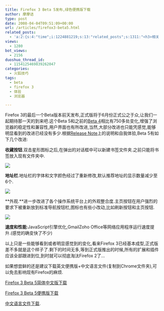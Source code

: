 ```yaml
---
title: Firefox 3 Beta 5发布,绿色便携版下载
author: 摩摩诘
type: post
date: 2008-04-04T09:51:09+00:00
url: /articles/firefox3-beta5.html
related_posts:
  - 'a:2:{s:4:"time";i:1224881219;s:13:"related_posts";s:1311:"<h3>相关日志</h3><ul class="related_post"><li><a href="http://www.digglife.cn/articles/firefox3rc1-download-improvements.html" title="Firefox 3 RC1发布,绿色便携版下载">Firefox 3 RC1发布,绿色便携版下载</a></li><li><a href="http://www.digglife.cn/articles/first-look-of-firefox3b3.html" title="Firefox 3 Beta 3新特性体验">Firefox 3 Beta 3新特性体验</a></li><li><a href="http://www.digglife.cn/articles/safari-30-alpha-for-windows-released.html" title="Safari 3.0 Alpha For Windows体验,两个字:糟糕.">Safari 3.0 Alpha For Windows体验,两个字:糟糕.</a></li><li><a href="http://www.digglife.cn/articles/firefox3-themes-download-windows-mac.html" title="Windows XP,Vista和Mac版Firefox 3主题下载">Windows XP,Vista和Mac版Firefox 3主题下载</a></li><li><a href="http://www.digglife.cn/articles/firefox3-download-day.html" title="Go Go Go!Firefox 3!">Go Go Go!Firefox 3!</a></li><li><a href="http://www.digglife.cn/articles/enjoy-wlw-technical-preview.html" title="Window Live Writer技术预览版下载和体验">Window Live Writer技术预览版下载和体验</a></li><li><a href="http://www.digglife.cn/articles/add-google-toolbar-functions-firefox3.html" title="给Firefox 3添加Google Toolbar的功能">给Firefox 3添加Google Toolbar的功能</a></li></ul>";}'
views:
  - 1280
bot_views:
  - 2156
duoshuo_thread_id:
  - 1154125469839262047
categories:
  - 火狐技巧
tags:
  - beta
  - firefox 3
  - 体验
  - 浏览器

---
```

Firefox 3的最后一个Beta版本前天发布,正式版将于6月份正式公之于众,让我们一起期待那一天的到来吧.这个Beta 5和之前的<a title="firefox 3 beta 4" href="https://www.digglife.net/articles/firefox3-beta4.html" target="_blank">Beta 4</a>相比有750多处变化,增强了浏览器的稳定性和兼容性,用户界面也有所改进,当然,大部分改进也只能凭感觉,能够明显看到的改进已经没有多少.根据<a href="http://www.mozilla.com/en-US/firefox/3.0b5/releasenotes/" target="_blank">Release Note</a>上的说明和自我体验,Beta 5有如下几个改进:

<!--more-->

**收藏按钮**.双击星形图标之后,在弹出的对话框中可以新建书签文件夹.之前只能将书签放入现有文件夹中.

 ![][1]

**地址栏**.地址栏的字体和文字颜色经过了重新修改,默认推荐地址的显示数量减少至6个.

 ![][2]

**外观.**进一步改进了各个操作系统平台上的外观整合度.主页按钮在用户强烈的要求下被重新放到标准导航按钮栏,图标也有些小改动,比如刷新按钮和主页按钮.

 ![][3]

**速度和性能**:JavaScript引擎优化,GmailZoho Office等网络应用程序运行速度提升.(感觉的确变快了不少)

以上只是一些能够看到或者明显感觉到的变化,看来Firefox 3已经基本成型,正式版差不多就是这个样子了.剩下的时间无多,等到正式版推出的时候,所有的扩展和插件应该全部跟进到位,到时就可以彻底淘汰Firefox 2了&#8230;

如果想尝鲜的还是建议下载英文便携版+中文语言文件(复制到Chrome文件夹),可以免去影响现有Firefox的麻烦.

<a title="Firefox 3 Beta 5简体中文版下载" href="http://releases.mozilla.org/pub/mozilla.org/firefox/releases/3.0b5/win32/zh-CN/Firefox%20Setup%203.0%20Beta%205.exe" target="_blank">Firefox 3 Beta 5简体中文版下载</a>

<a title="Firefox 3 Beta 5便携版下载" href="http://jaist.dl.sourceforge.net/sourceforge/portableapps/Firefox_Portable_3.0_Beta_5_en-us.paf.exe" target="_blank">Firefox 3 Beta 5便携版下载</a>

<a title="Firefox 3 Beta 5中文语言文件下载" href="http://www.91files.com/?P4P7AQ1G1KS481J47WFL" target="_blank">中文语言文件下载</a>.

 [1]: https://www.digglife.net/qiniu/2487/image/37344557caac7eadf1aa50c70a1b2f55.jpg
 [2]: https://www.digglife.net/qiniu/2487/image/9a16610c3a86208d6f9cf64ecc70e254.jpg
 [3]: https://www.digglife.net/qiniu/2487/image/03bd59a0601e5851b1869b4b438176ce.jpg
